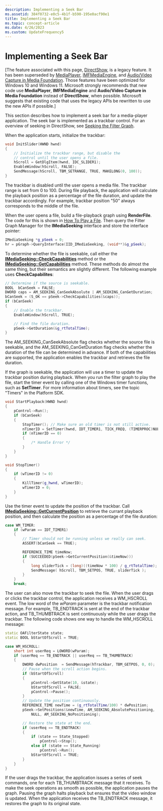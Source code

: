 ```yaml
---
description: Implementing a Seek Bar
ms.assetid: 384f0732-e0c5-4b1f-b590-195e0acf90e1
title: Implementing a Seek Bar
ms.topic: concept-article
ms.date: 4/26/2023
ms.custom: UpdateFrequency5
---
```


# Implementing a Seek Bar

\[The feature associated with this page, [DirectShow](/windows/win32/directshow/directshow), is a legacy feature. It has been superseded by [MediaPlayer](/uwp/api/Windows.Media.Playback.MediaPlayer), [IMFMediaEngine](/windows/win32/api/mfmediaengine/nn-mfmediaengine-imfmediaengine), and [Audio/Video Capture in Media Foundation](/windows/win32/medfound/audio-video-capture-in-media-foundation). Those features have been optimized for Windows 10 and Windows 11. Microsoft strongly recommends that new code use **MediaPlayer**, **IMFMediaEngine** and **Audio/Video Capture in Media Foundation** instead of **DirectShow**, when possible. Microsoft suggests that existing code that uses the legacy APIs be rewritten to use the new APIs if possible.\]

This section describes how to implement a seek bar for a media-player application. The seek bar is implemented as a trackbar control. For an overview of seeking in DirectShow, see [Seeking the Filter Graph](seeking-the-filter-graph.md).

When the application starts, initialize the trackbar:


```C++
void InitSlider(HWND hwnd) 
{
    // Initialize the trackbar range, but disable the 
    // control until the user opens a file.
    hScroll = GetDlgItem(hwnd, IDC_SLIDER1);
    EnableWindow(hScroll, FALSE);
    SendMessage(hScroll, TBM_SETRANGE, TRUE, MAKELONG(0, 100));
}
```



The trackbar is disabled until the user opens a media file. The trackbar range is set from 0 to 100. During file playback, the application will calculate the playback position as a percentage of the file duration, and update the trackbar accordingly. For example, trackbar position "50" always corresponds to the middle of the file.

When the user opens a file, build a file-playback graph using **RenderFile**. The code for this is shown in [How To Play a File](how-to-play-a-file.md). Then query the Filter Graph Manager for the **IMediaSeeking** interface and store the interface pointer:


```C++
IMediaSeeking *g_pSeek = 0;
hr = pGraph->QueryInterface(IID_IMediaSeeking, (void**)&g_pSeek);
```



To determine whether the file is seekable, call either the [**IMediaSeeking::CheckCapabilities**](/windows/desktop/api/Strmif/nf-strmif-imediaseeking-checkcapabilities) method or the [**IMediaSeeking::GetCapabilities**](/windows/desktop/api/Strmif/nf-strmif-imediaseeking-getcapabilities) method. These methods do almost the same thing, but their semantics are slightly different. The following example uses **CheckCapabilites**:


```C++
// Determine if the source is seekable.
BOOL  bCanSeek = FALSE;
DWORD caps = AM_SEEKING_CanSeekAbsolute | AM_SEEKING_CanGetDuration; 
bCanSeek = (S_OK == pSeek->CheckCapabilities(&caps));
if (bCanSeek)
{
    // Enable the trackbar.
    EnableWindow(hScroll, TRUE);

    // Find the file duration.
    pSeek->GetDuration(&g_rtTotalTime);
}
```



The AM\_SEEKING\_CanSeekAbsolute flag checks whether the source file is seekable, and the AM\_SEEKING\_CanGetDuration flag checks whether the duration of the file can be determined in advance. If both of the capabilities are supported, the application enables the trackbar and retrieves the file duration.

If the graph is seekable, the application will use a timer to update the trackbar position during playback. When you run the filter graph to play the file, start the timer event by calling one of the Windows timer functions, such as **SetTimer**. For more information about timers, see the topic "Timers" in the Platform SDK.


```C++
void StartPlayback(HWND hwnd) 
{
    pControl->Run();
    if (bCanSeek)
    {
        StopTimer(); // Make sure an old timer is not still active.
        nTimerID = SetTimer(hwnd, IDT_TIMER1, TICK_FREQ, (TIMERPROC)NULL);
        if (nTimerID == 0)
        {
            /* Handle Error */
        }
    }
}

void StopTimer() 
{
    if (wTimerID != 0)
    {
        KillTimer(g_hwnd, wTimerID);
        wTimerID = 0;
    }
}
```



Use the timer event to update the position of the trackbar. Call [**IMediaSeeking::GetCurrentPosition**](/windows/desktop/api/Strmif/nf-strmif-imediaseeking-getcurrentposition) to retrieve the currant playback position, and then calculate the position as a percentage of the file duration:


```C++
case WM_TIMER:
    if (wParam == IDT_TIMER1)
    {
        // Timer should not be running unless we really can seek.
        ASSERT(bCanSeek == TRUE);

        REFERENCE_TIME timeNow;
        if (SUCCEEDED(pSeek->GetCurrentPosition(&timeNow)))
        {
            long sliderTick = (long)((timeNow * 100) / g_rtTotalTime);
            SendMessage( hScroll, TBM_SETPOS, TRUE, sliderTick );
        }
    }
    break;
```



The user can also move the trackbar to seek the file. When the user drags or clicks the trackbar control, the application receives a WM\_HSCROLL event. The low word of the *wParam* parameter is the trackbar notification message. For example, TB\_ENDTRACK is sent at the end of the trackbar action, and TB\_THUMBTRACK is sent continuously while the user drags the trackbar. The following code shows one way to handle the WM\_HSCROLL message:


```C++
static OAFilterState state;
static BOOL bStartOfScroll = TRUE;

case WM_HSCROLL:
    short int userReq = LOWORD(wParam);
    if (userReq == TB_ENDTRACK || userReq == TB_THUMBTRACK)
    {
        DWORD dwPosition  = SendMessage(hTrackbar, TBM_GETPOS, 0, 0);
        // Pause when the scroll action begins.
        if (bStartOfScroll) 
        {
            pControl->GetState(10, &state);
            bStartOfScroll = FALSE;
            pControl->Pause();
        }
        // Update the position continuously.
        REFERENCE_TIME newTime = (g_rtTotalTime/100) * dwPosition;
        pSeek->SetPositions(&newTime, AM_SEEKING_AbsolutePositioning,
            NULL, AM_SEEKING_NoPositioning);

        // Restore the state at the end.
        if (userReq == TB_ENDTRACK)
        {
            if (state == State_Stopped)
                pControl->Stop();
            else if (state == State_Running) 
                pControl->Run();
            bStartOfScroll = TRUE;
        }
    }
}
```



If the user drags the trackbar, the application issues a series of seek commands, one for each TB\_THUMBTRACK message that it receives. To make the seek operations as smooth as possible, the application pauses the graph. Pausing the graph halts playback but ensures that the video window is updated. When the application receives the TB\_ENDTRACK message, it restores the graph to its original state.

 

 



